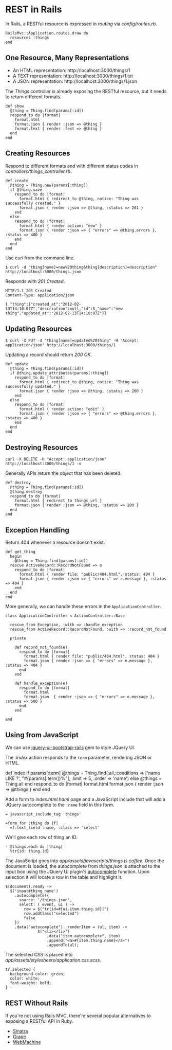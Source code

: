 REST in Rails
=============

In Rails, a RESTful resource is expressed in *routing* via *config/routes.rb*.

    RailsMvc::Application.routes.draw do
      resources :things
    end

One Resource, Many Representations
----------------------------------

* An HTML representation: http://localhost:3000/things/1
* A TEXT representation: http://localhost:3000/things/1.txt
* A JSON representation: http://localhost:3000/things/1.json

The *Things* controller is already exposing the RESTful resource, but it needs to return different formats.

    def show
      @thing = Thing.find(params[:id])
      respond_to do |format|
        format.html
        format.json { render :json => @thing }
        format.text { render :text => @thing }
      end
    end


Creating Resources
------------------

Respond to different formats and with different status codes in *controllers/things_controller.rb*.

    def create
      @thing = Thing.new(params[:thing])
      if @thing.save
        respond_to do |format|
          format.html { redirect_to @thing, notice: "Thing was successfully created." }
          format.json { render :json => @thing, :status => 201 }
        end
      else
        respond_to do |format|
          format.html { render action: "new" }
          format.json { render :json => { "errors" => @thing.errors }, :status => 400 }
        end
      end
    end

Use *curl* from the command line.

    $ curl -d "thing[name]=new%20thing&thing[description]=description" http://localhost:3000/things.json

Responds with *201 Created*.

    HTTP/1.1 201 Created
    Content-Type: application/json

    { "thing":{"created_at":"2012-02-13T14:10:07Z","description":null,"id":5,"name":"new thing","updated_at":"2012-02-13T14:10:07Z"}}

Updating Resources
------------------

    $ curl -X PUT -d "thing[name]=updated%20thing" -H "Accept: application/json" http://localhost:3000/things/1

Updating a record should return *200 OK*.

    def update
      @thing = Thing.find(params[:id])
      if @thing.update_attributes(params[:thing])
        respond_to do |format|
          format.html { redirect_to @thing, notice: "Thing was successfully updated." }
          format.json { render :json => @thing, :status => 200 }
        end
      else
        respond_to do |format|
          format.html { render action: "edit" }
          format.json { render :json => { "errors" => @thing.errors }, :status => 400 }
        end
      end
    end

Destroying Resources
--------------------

    curl -X DELETE -H "Accept: application/json" http://localhost:3000/things/1 -v

Generally APIs return the object that has been deleted.

    def destroy
      @thing = Thing.find(params[:id])
      @thing.destroy
      respond_to do |format|
        format.html { redirect_to things_url }
        format.json { render :json => @thing, :status => 200 }
      end
    end

Exception Handling
------------------

Return 404 whenever a resource doesn't exist.

    def get_thing
      begin
        @thing = Thing.find(params[:id])
      rescue ActiveRecord::RecordNotFound => e
        respond_to do |format|
          format.html { render file: "public/404.html", status: 404 }
          format.json { render :json => { "errors" => e.message }, :status => 404 }
        end
      end
    end

More generally, we can handle these errors in the `ApplicationController`.

    class ApplicationController < ActionController::Base

      rescue_from Exception, :with => :handle_exception
      rescue_from ActiveRecord::RecordNotFound, :with => :record_not_found

      private

        def record_not_found(e)
          respond_to do |format|
            format.html { render file: "public/404.html", status: 404 }
            format.json { render :json => { "errors" => e.message }, :status => 404 }
          end
        end

        def handle_exception(e)
          respond_to do |format|
            format.html
            format.json  { render :json => { "errors" => e.message }, :status => 500 }
          end
        end

    end

Using from JavaScript
---------------------

We can use [jquery-ui-bootstrap-rails](https://github.com/jaimie-van-santen/jquery-ui-bootstrap-rails) gem to style JQuery UI.

The *:index* action responds to the `term` parameter, rendering JSON or HTML.

  def index
    if params[:term]
      @things = Thing.find(:all,:conditions => ['name LIKE ?', "#{params[:term]}%"],  :limit => 5, :order => 'name')
    else
      @things = Thing.all
    end
    respond_to do |format|
      format.html
      format.json { render :json => @things }
    end
  end

Add a form to *index.html.haml* page and a JavaScript include that will add a JQuery autocomplete to the `:name` field in this form.

    = javascript_include_tag 'things'

    =form_for :thing do |f|
      =f.text_field :name, :class => 'select'

We'll give each row of *thing* an ID.

    - @things.each do |thing|
      %tr{id: thing.id}

The JavaScript goes into *app/assets/javascripts/things.js.coffee*. Once the document is loaded, the autocomplete from *things.json* is attached to the input box using the JQuery UI plugin's [autocomplete](http://jqueryui.com/demos/autocomplete/) function. Upon selection it will locate a row in the table and highlight it.

    $(document).ready ->
      $('input#thing_name')
        .autocomplete({
          source: '/things.json',
          select: ( event, ui ) ->
            row = $("tr[id=#{ui.item.thing.id}]")
            row.addClass("selected")
            false
        })
        .data("autocomplete")._renderItem = (ul, item) ->
			      $("<li></li>")
				      .data("item.autocomplete", item)
				      .append("<a>#{item.thing.name}</a>")
				      .appendTo(ul);

The selected CSS is placed into *app/assets/stylesheets/application.css.scss*.

    tr.selected {
      background-color: green;
      color: white;
      font-weight: bold;
    }

REST Without Rails
------------------

If you're not using Rails MVC, there're several popular alternatives to exposing a RESTful API in Ruby.

* [Sinatra](http://www.sinatrarb.com/)
* [Grape](https://github.com/intridea/grape)
* [WebMachine](https://github.com/seancribbs/webmachine-ruby)

